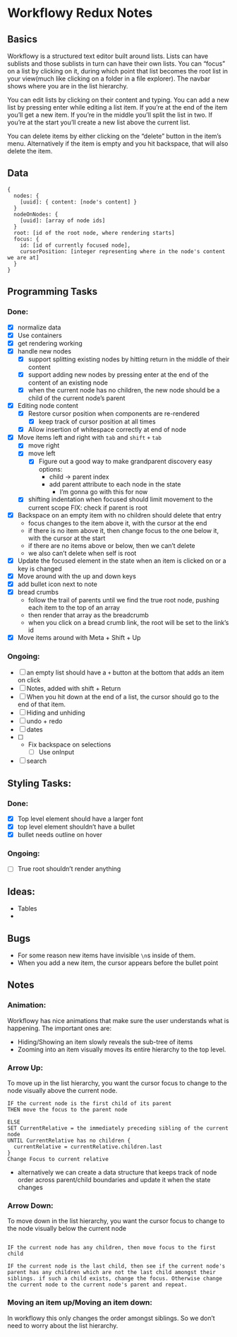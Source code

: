 # Workflowy Redux Notes
## Basics
Workflowy is a structured text editor built around lists. Lists can have sublists and those sublists in turn can have their own lists. You can “focus” on a list by clicking on it, during which point that list becomes the root list in your view(much like clicking on a folder in a file explorer). The navbar shows  where you are in the list hierarchy.

You can edit lists by clicking on their content and typing. You can add a new list by pressing enter while editing a list item. If you’re at the end of the item you’ll get a new item. If you’re in the middle you’ll split the list in two. If you’re at the start you’ll create a new list above the current list.

You can delete items by either clicking on the “delete” button in the item’s menu. Alternatively if the item is empty and you hit backspace, that will also delete the item.


## Data
```
{
  nodes: {
    [uuid]: { content: [node's content] }
  }
  nodeOnNodes: {
    [uuid]: [array of node ids]
  }
  root: [id of the root node, where rendering starts]
  focus: {
    id: [id of currently focused node],
    cursorPosition: [integer representing where in the node's content we are at]
  }
}
```

## Programming Tasks
### Done: 
- [x] normalize data
- [x] Use containers
- [x] get rendering working
- [x] handle new nodes
	- [x] support splitting existing nodes by hitting return in the middle of their content
	- [x] support adding new nodes by pressing enter at the end of the content of an existing node
	- [x] when the current node has no children, the new node should be a child of the current node’s parent
- [x] Editing node content
	- [x] Restore cursor position when components are re-rendered
		- [x] keep track of cursor position at all times
	- [x] Allow insertion of whitespace correctly at end of node
- [x] Move items left and right with `tab` and `shift` `+` `tab`
	- [x] move right
	- [x] move left
		- [x] Figure out a good way to make grandparent discovery easy
		options:
			* child -> parent index
			* add parent attribute to each node in the state
				* I’m gonna go with this for now
	- [x] shifting indentation when focused should limit movement to the current scope FIX: check if parent is root

- [x] Backspace on an empty item with no children should delete that entry
	* focus changes to the item above it, with the cursor at the end
	* if there is no item above it, then change focus to the one below it, with the cursor at the start
	* if there are no items above or below, then we can’t delete
	* we also can’t delete when self is root
- [x] Update the focused element in the state when an item is clicked on or a key is changed
- [x] Move around with the up and down keys
- [x] add bullet icon next to note
- [x] bread crumbs
	* follow the trail of parents until we find the true root node, pushing each item to the top of an array
	* then render that array as the breadcrumb
	* when you click on a bread crumb link, the root will be set to the link’s id
- [x] Move items around with Meta + Shift + Up
### Ongoing:
- [ ] an empty list should have a `+` button at the bottom that adds an item on click
- [ ] Notes, added with shift + Return
- [ ] When you hit down at the end of a list, the cursor should go to the end of that item.
- [ ] Hiding and unhiding
- [ ] undo + redo
- [ ] dates
- [ ] - Fix backspace on selections
	- [ ] Use onInput
- [ ] search

## Styling Tasks:
### Done:
- [x] Top level element should have a larger font
- [x] top level element shouldn’t have a bullet
- [x] bullet needs outline on hover
### Ongoing:
- [ ] True root shouldn’t render anything

## Ideas:
* Tables
* 
## Bugs
* For some reason new items have invisible `\n`s inside of them. 
* When you add a new item, the cursor appears before the bullet point
## Notes
### Animation:
Workflowy has nice animations that make sure the user understands what is happening. The important ones are:
* Hiding/Showing an item slowly reveals the sub-tree of items
* Zooming into an item visually moves its entire hierarchy to the top level.

### Arrow Up:
To move up in the list hierarchy, you want the cursor focus to change to the node visually above the current node.
```
IF the current node is the first child of its parent
THEN move the focus to the parent node

ELSE 
SET CurrentRelative = the immediately preceding sibling of the current node
UNTIL CurrentRelative has no children {
  currentRelative = currentRelative.children.last
}
Change Focus to current relative
``` 
* alternatively we can create a data structure that keeps track of node order across parent/child boundaries and update it when the state changes
### Arrow Down:
To move down in the list hierarchy, you want the cursor focus to change to the node visually below the current node
```

IF the current node has any children, then move focus to the first child

IF the current node is the last child, then see if the current node's parent has any children which are not the last child amongst their siblings. if such a child exists, change the focus. Otherwise change the current node to the current node's parent and repeat.
```

### Moving an item up/Moving an item down:
In workflowy this only changes the order amongst siblings. So we don’t need to worry about the list hierarchy.

